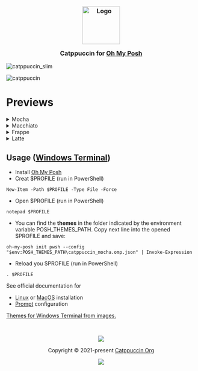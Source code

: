 <h3 align="center">
	<img src="https://raw.githubusercontent.com/catppuccin/catppuccin/main/assets/logos/exports/1544x1544_circle.png" width="100" alt="Logo"/><br/>
	<img src="https://raw.githubusercontent.com/catppuccin/catppuccin/main/assets/misc/transparent.png" height="30" width="0px"/>
	Catppuccin for <a href="https://ohmyposh.dev/">Oh My Posh</a>
	<img src="https://raw.githubusercontent.com/catppuccin/catppuccin/main/assets/misc/transparent.png" height="30" width="0px"/>
</h3>

![catppuccin_slim](https://github.com/IrwinJuice/catppuccin.omp/blob/main/assets/catppuccin_all_slim.png)

![catppuccin](https://github.com/IrwinJuice/catppuccin.omp/blob/main/assets/catppuccin_all.png)
# Previews

<details>
<summary>Mocha</summary>
<img src="https://github.com/IrwinJuice/catppuccin.omp/blob/main/assets/_catppuccin_mocha_slim.png"/>
</details>
<details>
<summary>Macchiato</summary>
<img src="https://github.com/IrwinJuice/catppuccin.omp/blob/main/assets/_catppuccin_macchiato_slim.png"/>
</details>
<details>
<summary>Frappe</summary>
<img src="https://github.com/IrwinJuice/catppuccin.omp/blob/main/assets/_catppuccin_frappe_slim.png"/>
</details>
<details>
<summary>Latte</summary>
<img src="https://github.com/IrwinJuice/catppuccin.omp/blob/main/assets/_catppuccin_latte_slim.png"/>
</details>

## Usage ([Windows Terminal](https://github.com/Microsoft/Terminal))

- Install [Oh My Posh](https://ohmyposh.dev/)
- Creat $PROFILE (run in PowerShell)
```
New-Item -Path $PROFILE -Type File -Force
```
- Open $PROFILE (run in PowerShell)
```
notepad $PROFILE  
```
-  You can find the **themes** in the folder indicated by the environment variable POSH_THEMES_PATH. Copy next line into the opened $PROFILE and save:
```
oh-my-posh init pwsh --config "$env:POSH_THEMES_PATH\catppuccin_mocha.omp.json" | Invoke-Expression
```
- Reload you $PROFILE (run in PowerShell)
```
. $PROFILE
```

See official documentation for 
- [Linux](https://ohmyposh.dev/docs/installation/linux) or [MacOS](https://ohmyposh.dev/docs/installation/macos) installation
- [Prompt](https://ohmyposh.dev/docs/installation/prompt) configuration

[Themes for Windows Terminal from images.](https://github.com/catppuccin/windows-terminal)

&nbsp;

<p align="center"><img src="https://raw.githubusercontent.com/catppuccin/catppuccin/main/assets/footers/gray0_ctp_on_line.svg?sanitize=true" /></p>
<p align="center">Copyright &copy; 2021-present <a href="https://github.com/catppuccin" target="_blank">Catppuccin Org</a>
<p align="center"><a href="https://github.com/catppuccin/catppuccin/blob/main/LICENSE"><img src="https://img.shields.io/static/v1.svg?style=for-the-badge&label=License&message=MIT&logoColor=d9e0ee&colorA=363a4f&colorB=b7bdf8"/></a></p>
